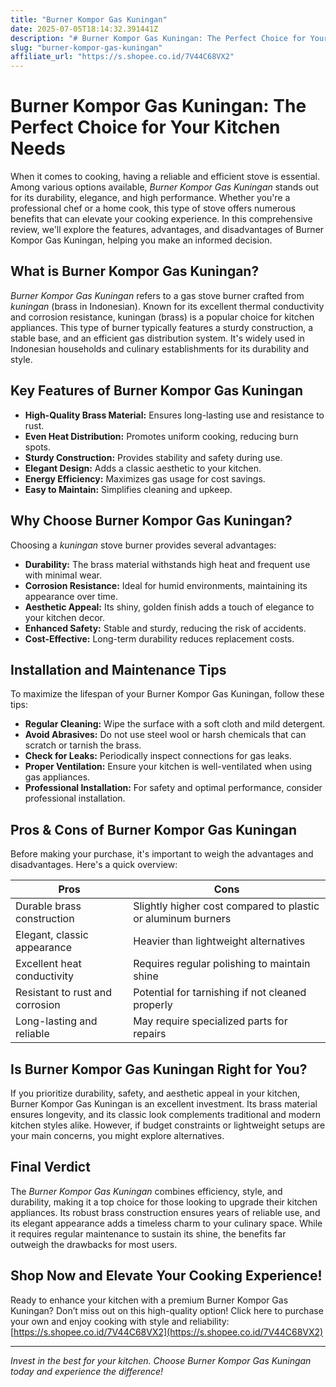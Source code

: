 ```yaml
---
title: "Burner Kompor Gas Kuningan"
date: 2025-07-05T18:14:32.391441Z
description: "# Burner Kompor Gas Kuningan: The Perfect Choice for Your Kitchen Needs..."
slug: "burner-kompor-gas-kuningan"
affiliate_url: "https://s.shopee.co.id/7V44C68VX2"
---
```

# Burner Kompor Gas Kuningan: The Perfect Choice for Your Kitchen Needs

When it comes to cooking, having a reliable and efficient stove is essential. Among various options available, *Burner Kompor Gas Kuningan* stands out for its durability, elegance, and high performance. Whether you're a professional chef or a home cook, this type of stove offers numerous benefits that can elevate your cooking experience. In this comprehensive review, we'll explore the features, advantages, and disadvantages of Burner Kompor Gas Kuningan, helping you make an informed decision.

## What is Burner Kompor Gas Kuningan?

*Burner Kompor Gas Kuningan* refers to a gas stove burner crafted from *kuningan* (brass in Indonesian). Known for its excellent thermal conductivity and corrosion resistance, kuningan (brass) is a popular choice for kitchen appliances. This type of burner typically features a sturdy construction, a stable base, and an efficient gas distribution system. It's widely used in Indonesian households and culinary establishments for its durability and style.

## Key Features of Burner Kompor Gas Kuningan

- **High-Quality Brass Material:** Ensures long-lasting use and resistance to rust.
- **Even Heat Distribution:** Promotes uniform cooking, reducing burn spots.
- **Sturdy Construction:** Provides stability and safety during use.
- **Elegant Design:** Adds a classic aesthetic to your kitchen.
- **Energy Efficiency:** Maximizes gas usage for cost savings.
- **Easy to Maintain:** Simplifies cleaning and upkeep.

## Why Choose Burner Kompor Gas Kuningan?

Choosing a *kuningan* stove burner provides several advantages:

- **Durability:** The brass material withstands high heat and frequent use with minimal wear.
- **Corrosion Resistance:** Ideal for humid environments, maintaining its appearance over time.
- **Aesthetic Appeal:** Its shiny, golden finish adds a touch of elegance to your kitchen decor.
- **Enhanced Safety:** Stable and sturdy, reducing the risk of accidents.
- **Cost-Effective:** Long-term durability reduces replacement costs.

## Installation and Maintenance Tips

To maximize the lifespan of your Burner Kompor Gas Kuningan, follow these tips:

- **Regular Cleaning:** Wipe the surface with a soft cloth and mild detergent.
- **Avoid Abrasives:** Do not use steel wool or harsh chemicals that can scratch or tarnish the brass.
- **Check for Leaks:** Periodically inspect connections for gas leaks.
- **Proper Ventilation:** Ensure your kitchen is well-ventilated when using gas appliances.
- **Professional Installation:** For safety and optimal performance, consider professional installation.

## Pros & Cons of Burner Kompor Gas Kuningan

Before making your purchase, it's important to weigh the advantages and disadvantages. Here's a quick overview:

| **Pros**                               | **Cons**                                     |
|----------------------------------------|----------------------------------------------|
| Durable brass construction            | Slightly higher cost compared to plastic or aluminum burners |
| Elegant, classic appearance           | Heavier than lightweight alternatives     |
| Excellent heat conductivity             | Requires regular polishing to maintain shine |
| Resistant to rust and corrosion       | Potential for tarnishing if not cleaned properly |
| Long-lasting and reliable             | May require specialized parts for repairs |

## Is Burner Kompor Gas Kuningan Right for You?

If you prioritize durability, safety, and aesthetic appeal in your kitchen, Burner Kompor Gas Kuningan is an excellent investment. Its brass material ensures longevity, and its classic look complements traditional and modern kitchen styles alike. However, if budget constraints or lightweight setups are your main concerns, you might explore alternatives.

## Final Verdict

The *Burner Kompor Gas Kuningan* combines efficiency, style, and durability, making it a top choice for those looking to upgrade their kitchen appliances. Its robust brass construction ensures years of reliable use, and its elegant appearance adds a timeless charm to your culinary space. While it requires regular maintenance to sustain its shine, the benefits far outweigh the drawbacks for most users.

## Shop Now and Elevate Your Cooking Experience!

Ready to enhance your kitchen with a premium Burner Kompor Gas Kuningan? Don’t miss out on this high-quality option! Click here to purchase your own and enjoy cooking with style and reliability: [https://s.shopee.co.id/7V44C68VX2](https://s.shopee.co.id/7V44C68VX2)

---

*Invest in the best for your kitchen. Choose Burner Kompor Gas Kuningan today and experience the difference!*